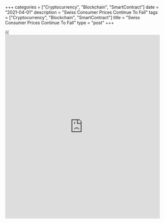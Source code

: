 +++
categories = ["Cryptocurrency", "Blockchain", "SmartContract"]
date = "2021-04-01"
description = "Swiss Consumer Prices Continue To Fall"
tags = ["Cryptocurrency", "Blockchain", "SmartContract"]
title = "Swiss Consumer Prices Continue To Fall"
type = "post"
+++

{{<iframe id="large-banner" src="https://www.bounty.group/#slide=14.0" width="100%" height="600" scrolling="no" style="border: 0px solid rgb(216, 221, 230); border-radius: 3px;">}}

Switzerland's consumer prices continued to drop in March, the Federal
Statistical Office reported Thursday.

Consumer prices dropped 0.2 percent year-on-year but slower than the 0.5
percent fall in February. Economists had forecast an annual decrease of
0.3 percent.

On a monthly basis, consumer prices rose 0.3 percent following a 0.2
percent increase in February. Prices are expected to climb 0.4 percent.

The central bank forecasts consumer prices to rise 0.2 percent in 2021.

Another report from the statistical office showed that retail sales
decreased for the second straight month in February.

Retail sales declined 5.2 percent on month in February, slower than the
6.4 percent fall in January.

On a yearly basis, retail sales were down 6.3 percent after easing 0.7
percent in January. Excluding service stations, retail sales decreased
6.2 percent.

Sales of food, drinks and tobacco grew 7.2 percent, while non-food
sector sales slid 19.9 percent annually.

For comments and feedback [contact](https://www.playgroundfx.com/contact/): editorial@rtt[news](https://www.letsplayfx.com/blog/forex-news-website/).com

[Economic News][1]

 **What parts of the world are seeing the best (and worst) economic
performances lately? Click[here][2] to check out our [Econ Scorecard][2]
and find out! See up-to-the-moment [ranking](https://www.playgroundfx.com/blog/crypto-exchange-ranking/)s for the best and worst
performers in [GDP][3], [unemployment rate][4], [inflation][5] and much
more.**

   1. www.rtt[news](https://www.letsplayfx.com/blog/forex-news-website/).com/Content/EconomicNews.aspx
   2. www.rtt[news](https://www.letsplayfx.com/blog/forex-news-website/).com/economic-scorecard/world-rank/unemployment-rate/highest-performance.aspx
   3. www.rtt[news](https://www.letsplayfx.com/blog/forex-news-website/).com/economic-scorecard/world-rank/GDP/highest-performance.aspx
   4. www.rtt[news](https://www.letsplayfx.com/blog/forex-news-website/).com/economic-scorecard/world-rank/unemployment-rate/lowest-performance.aspx
   5. www.rtt[news](https://www.letsplayfx.com/blog/forex-news-website/).com/economic-scorecard/world-rank/CPI/highest-performance.aspx